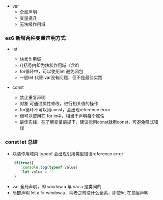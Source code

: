 + var
    + 全局声明
    + 变量提升
    + 无块级作用域
    
### es6 新增两种变量声明方式
+ let
    + 块状作用域
    + {}括号内即为块状作用域（含if）
    + for循环中，可以使用let 避免闭包
    + 一般let 代替 var没有问题，但不是最佳实践
    
+ const
    + 禁止重复声明
    + 对象 可通过属性修改，进行相关值的操作
    + for循环不可以用const，会出现reference error
    + 但可以使用在 for in中，相当于声明每个属性
    + 最佳实践，在了解变量前提下，建议能用const就用const，可避免隐式错误
    
### const let 总结
+ 块装作用域内 typeof 会出现引用类型错误reference error
```javascript
    if(true){
        console.log(typeof value)
        let value = ''
    }
```
+ var 全局声明，即 window.a 与 var a 是类同的
+ 局部声明 let a != window.a，两者之前没什么全系，即使let 在顶层声明
